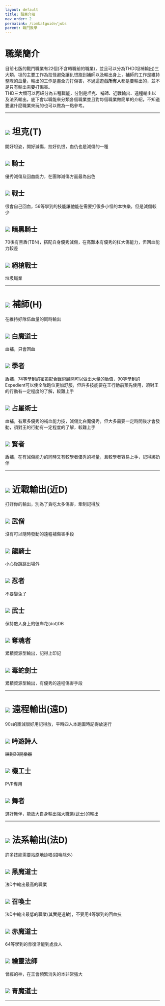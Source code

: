```yaml
---
layout: default
title: 職業介紹
nav_order: 2
permalink: /combatguide/jobs
parent: 戰鬥教學
---
```


# 職業簡介

目前七版的戰鬥職業有22個(不含轉職前的職業)，並且可以分為THD(坦補輸出)三大類，坦的主要工作為拉怪避免讓仇恨跑到補師以及輸出身上，補師的工作是維持整隊的血量，輸出的工作是盡全力打傷害，不過這遊戲**所有人**都是要輸出的，並不是只有輸出需要打傷害。  
THD三大類可以再細分為五種職能，分別是坦克、補師、近戰輸出、遠程輸出以及法系輸出，底下會以職能來分類各個職業並且對每個職業做簡單的介紹，不知道要選什麼職業來玩的也可以做為一點參考。  

---

# <img src = "https://ffxiv.gamerescape.com/w/images/6/6b/Tank_Icon_1.png"> 坦克(T)  
開好坦姿，開好減傷，拉好仇恨，血仇也是減傷的一種
## <img src = "https://ffxiv.gamerescape.com/w/images/7/74/Paladin_Icon_10.png"> 騎士  
優秀減傷及回血能力，在團隊減傷方面最為出色
## <img src = "https://ffxiv.gamerescape.com/w/images/6/68/Warrior_Icon_10.png"> 戰士  
很會自己回血，56等學到的技能讓他能在需要打很多小怪的本快樂，但是減傷較少
## <img src = "https://ffxiv.gamerescape.com/w/images/e/e3/Dark_Knight_Icon_10.png"> 暗黑騎士  
70後有黑盾(TBN)，搭配自身優秀減傷，在高難本有優秀的扛大傷能力，但回血能力較差
## <img src = "https://ffxiv.gamerescape.com/w/images/8/87/Gunbreaker_Icon_10.png"> 絕槍戰士  
垃圾職業


---

# <img src = "https://ffxiv.gamerescape.com/w/images/d/d6/Healer_Icon_1.png"> 補師(H) 
在維持好隊伍血量的同時輸出
## <img src = "https://ffxiv.gamerescape.com/w/images/6/6c/White_Mage_Icon_10.png"> 白魔道士  
血補，只會回血
## <img src = "https://ffxiv.gamerescape.com/w/images/9/90/Scholar_Icon_10.png"> 學者  
盾補，74等學到的密策配合戰術展開可以做出大量的盾值，90等學到的Expedient可以使全隊跑位更加舒服，但許多技能要在王行動前預先使用，須對王的行動有一定程度的了解，較難上手
## <img src = "https://ffxiv.gamerescape.com/w/images/4/46/Astrologian_Icon_10.png"> 占星術士  
血補，有眾多優秀的補血能力技，減傷比白魔優秀，但大多需要一定時間後才會發動，須對王的行動有一定程度的了解，較難上手
## <img src = "https://ffxiv.gamerescape.com/w/images/3/3d/Sage_Icon_10.png"> 賢者  
盾補，在有減傷能力的同時又有較學者優秀的補量，且較學者容易上手，記得綁奶伴

---

# <img src = "https://ffxiv.gamerescape.com/w/images/2/29/Melee_DPS_Icon_1.png"> 近戰輸出(近D)  
打好你的輸出，別為了貪吃太多傷害，牽制記得放
## <img src = "https://ffxiv.gamerescape.com/w/images/8/80/Monk_Icon_10.png"> 武僧  
沒有可以隨時發動的遠程補傷害手段
## <img src = "https://ffxiv.gamerescape.com/w/images/c/ca/Dragoon_Icon_10.png"> 龍騎士  
小心後跳跳出場外
## <img src = "https://ffxiv.gamerescape.com/w/images/c/c5/Ninja_Icon_10.png"> 忍者  
不要變兔子
## <img src = "https://ffxiv.gamerescape.com/w/images/6/61/Samurai_Icon_10.png"> 武士  
保持敵人身上的彼岸花(dot)DB
## <img src = "https://ffxiv.gamerescape.com/w/images/e/ec/Reaper_Icon_10.png"> 奪魂者  
累積資源型輸出，記得上印記
## <img src = "https://ffxiv.gamerescape.com/w/images/2/22/Viper_Icon_10.png"> 毒蛇劍士  
累積資源型輸出，有優秀的遠程傷害手段

---

# <img src = "https://ffxiv.gamerescape.com/w/images/3/3d/Physical_Ranged_DPS_Icon_1.png"> 遠程輸出(遠D)  
90s的團減很好用記得放，平時四人本跑圖時記得放速行
## <img src = "https://ffxiv.gamerescape.com/w/images/c/cf/Bard_Icon_10.png"> 吟遊詩人  
~~練到30開樂器~~
## <img src = "https://ffxiv.gamerescape.com/w/images/2/23/Machinist_Icon_10.png"> 機工士  
PVP專用
## <img src = "https://ffxiv.gamerescape.com/w/images/1/15/Dancer_Icon_10.png"> 舞者  
選好舞伴，能放大自身輸出強大職業(武士)的輸出

---

# <img src = "https://ffxiv.gamerescape.com/w/images/6/65/Magic_Ranged_DPS_Icon_1.png"> 法系輸出(法D)  
許多技能需要站原地詠唱(招喚除外)
## <img src = "https://ffxiv.gamerescape.com/w/images/1/1f/Black_Mage_Icon_10.png"> 黑魔道士  
法D中輸出最高的職業
## <img src = "https://ffxiv.gamerescape.com/w/images/4/4e/Summoner_Icon_10.png"> 召喚士  
法D中輸出最低的職業(其實是遠敏)，不要用4等學到的回血技
## <img src = "https://ffxiv.gamerescape.com/w/images/e/e0/Red_Mage_Icon_10.png"> 赤魔道士  
64等學到的赤復活能到處救人
## <img src = "https://ffxiv.gamerescape.com/w/images/1/13/Pictomancer_Icon_10.png"> 繪靈法師  
曾經的神，在王會頻繁消失的本非常強大
## <img src = "https://ffxiv.gamerescape.com/w/images/0/08/Blue_Mage_Icon_10.png"> 青魔道士  



---

